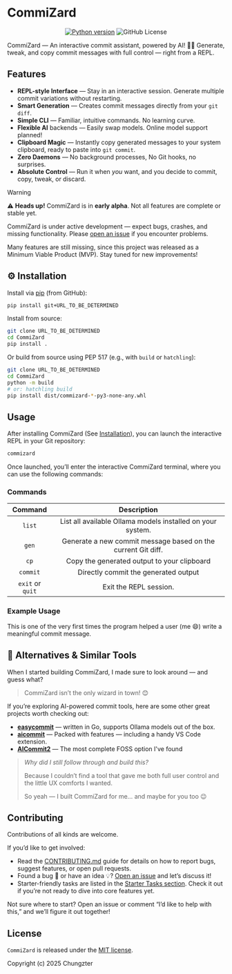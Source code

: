 # CommiZard

<div style="text-align: center;">

<!--Banner image to be added-->

<!--Badges to be added-->
[![Python version](https://img.shields.io/badge/python-3.9+-blue.svg)](https://www.python.org/downloads/)
![GitHub License](https://img.shields.io/github/license/Chungzter/Commizard)
</div>
CommiZard — An interactive commit assistant, powered by AI! 🧙‍♂️
Generate, tweak, and copy commit messages with full control — right from a REPL.

## Features

- **REPL-style Interface** — Stay in an interactive session. Generate multiple
  commit variations without restarting.
- **Smart Generation** — Creates commit messages directly from your `git diff`.
- **Simple CLI** — Familiar, intuitive commands. No learning curve.
- **Flexible AI** backends — Easily swap models. Online model support planned!
- **Clipboard Magic** — Instantly copy generated messages to your system
  clipboard, ready to paste into `git commit`.
- **Zero Daemons** — No background processes, No Git hooks, no surprises.
- **Absolute Control** — Run it when *you* want, and you decide to commit,
  copy, tweak, or discard.

> [!WARNING]
>
> ⚠️ **Heads up!** CommiZard is in **early alpha**. Not all features are
> complete or stable yet.
>
> CommiZard is under active development — expect bugs, crashes, and missing
> functionality.
> Please [open an issue](https://github.com/Chungzter/CommiZard/issues) if you
> encounter problems.
>
> Many features are still missing, since this project was released as a Minimum
> Viable Product (MVP). Stay tuned for new improvements!

## ⚙️ Installation

Install via [pip](https://pip.pypa.io/en/stable/) (from GitHub):

```bash
pip install git+URL_TO_BE_DETERMINED
```

Install from source:

```bash
git clone URL_TO_BE_DETERMINED
cd CommiZard
pip install .
```

Or build from source using PEP 517 (e.g., with `build` or `hatchling`):

```bash
git clone URL_TO_BE_DETERMINED
cd CommiZard
python -m build
# or: hatchling build
pip install dist/commizard-*-py3-none-any.whl
```

## Usage

After installing CommiZard (See [Installation](#-installation)), you can launch
the interactive REPL in your Git repository:

```bash
commizard
```

Once launched, you’ll enter the interactive CommiZard terminal, where you can
use the following commands:

### Commands

|     Command      |                         Description                          |
|:----------------:|:------------------------------------------------------------:|
|      `list`      |  List all available Ollama models installed on your system.  |
|      `gen`       | Generate a new commit message based on the current Git diff. |
|       `cp`       |         Copy the generated output to your clipboard          |
|     `commit`     |             Directly commit the generated output             |
| `exit` or `quit` |                    Exit the REPL session.                    |

### Example Usage

<!--screenshot to be added-->
This is one of the very first times the program helped a user (me 😄) write a
meaningful commit message.

## 🧭 Alternatives & Similar Tools

When I started building CommiZard, I made sure to look around — and guess what?

> CommiZard isn’t the only wizard in town! 😊

If you’re exploring AI-powered commit tools, here are some other great projects
worth checking out:

- **[easycommit](https://github.com/blackironj/easycommit)** — written in Go,
  supports Ollama models out of the box.
- **[aicommit](https://github.com/suenot/aicommit)** — Packed with features —
  including a handy VS Code extension.
- **[AICommit2](https://github.com/tak-bro/aicommit2)** — The most complete FOSS
  option I've found

> *Why did I still follow through and build this?*
>
> Because I couldn’t find a tool that gave me both full user control and the
> little UX comforts I wanted.
>
> So yeah — I built CommiZard for me… and maybe for you too 😉

## Contributing

Contributions of all kinds are welcome.

If you’d like to get involved:

- Read the [CONTRIBUTING.md](CONTRIBUTING.md) guide for details on how to report
  bugs, suggest features, or open pull requests.
- Found a bug 🐞 or have an idea
  💡? [Open an issue](https://github.com/Chungzter/CommiZard/issues) and let’s
  discuss it!
- Starter-friendly tasks are listed in the
  [Starter Tasks section](./CONTRIBUTING.md#starter-tasks). Check it out if
  you’re not ready to dive into core features yet.

Not sure where to start? Open an issue or comment “I’d like to help with this,”
and we’ll figure it out together!

## License

`CommiZard` is released under the [MIT license](LICENSE).

Copyright (c) 2025 Chungzter
